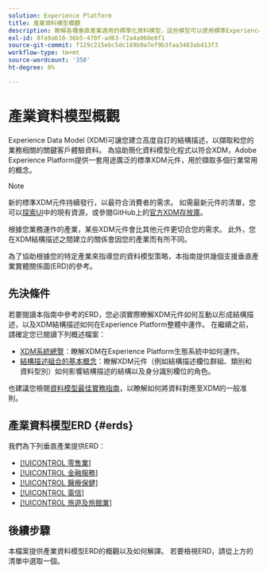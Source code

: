 ```yaml
---
solution: Experience Platform
title: 產業資料模型概觀
description: 瞭解各種垂直產業適用的標準化資料模型，這些模型可以使用標準Experience Data Model (XDM)元件來建構。
exl-id: 8fa9a610-36b5-470f-ad63-f2a4a060e0f1
source-git-commit: f129c215ebc5dc169b9a7ef9b3faa3463ab413f3
workflow-type: tm+mt
source-wordcount: '350'
ht-degree: 0%

---
```


# 產業資料模型概觀

Experience Data Model (XDM)可讓您建立高度自訂的結構描述，以擷取和您的業務相關的關鍵客戶體驗資料。 為協助簡化資料模型化程式以符合XDM，Adobe Experience Platform提供一套用途廣泛的標準XDM元件，用於擷取多個行業常用的概念。

>[!NOTE]
>
>新的標準XDM元件持續發行，以最符合消費者的需求。 如需最新元件的清單，您可以[探索UI](../../ui/explore.md)中的現有資源，或參閱GitHub上的[官方XDM存放庫](https://github.com/adobe/xdm/tree/master/components)。

根據您業務運作的產業，某些XDM元件會比其他元件更切合您的需求。 此外，您在XDM結構描述之間建立的關係會因您的產業而有所不同。

為了協助根據您的特定產業來指導您的資料模型策略，本指南提供幾個支援垂直產業實體關係圖(ERD)的參考。

## 先決條件

若要閱讀本指南中參考的ERD，您必須實際瞭解XDM元件如何互動以形成結構描述，以及XDM結構描述如何在Experience Platform整體中運作。 在繼續之前，請確定您已閱讀下列概述檔案：

* [XDM系統總覽](../../home.md)：瞭解XDM在Experience Platform生態系統中如何運作。
* [結構描述組合的基本概念](../../schema/composition.md)：瞭解XDM元件（例如結構描述欄位群組、類別和資料型別）如何影響結構描述的結構以及身分識別欄位的角色。

也建議您檢閱[資料模型最佳實務指南](../../schema/best-practices.md)，以瞭解如何將資料對應至XDM的一般准則。

## 產業資料模型ERD {#erds}

我們為下列垂直產業提供ERD：

* [[!UICONTROL 零售業]](./retail.md)
* [[!UICONTROL 金融服務]](./financial.md)
* [[!UICONTROL 醫療保健]](./healthcare.md)
* [[!UICONTROL 電信]](./telecom.md)
* [[!UICONTROL 旅遊及旅館業]](./travel-hospitality.md)

## 後續步驟

本檔案提供產業資料模型ERD的概觀以及如何解譯。 若要檢視ERD，請從上方的清單中選取一個。
